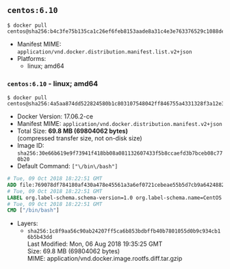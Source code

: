 ## `centos:6.10`

```console
$ docker pull centos@sha256:b4c3fe75b135ca1c26ef6feb8153aade8a31c4e3e763376529c1088de7e973f4
```

-	Manifest MIME: `application/vnd.docker.distribution.manifest.list.v2+json`
-	Platforms:
	-	linux; amd64

### `centos:6.10` - linux; amd64

```console
$ docker pull centos@sha256:4a5aa874dd522824580b1c803107548042ff846755a4331328f3a12e3744ca0a
```

-	Docker Version: 17.06.2-ce
-	Manifest MIME: `application/vnd.docker.distribution.manifest.v2+json`
-	Total Size: **69.8 MB (69804062 bytes)**  
	(compressed transfer size, not on-disk size)
-	Image ID: `sha256:30e66b619e9f73941f418bb08a081132607433f5b8ccaefd3b7bceb08c770b20`
-	Default Command: `["\/bin\/bash"]`

```dockerfile
# Tue, 09 Oct 2018 18:22:51 GMT
ADD file:769078df784180af430a478e45561a3a6ef0721cebeae55b5d7cb9a64248823b in / 
# Tue, 09 Oct 2018 18:22:51 GMT
LABEL org.label-schema.schema-version=1.0 org.label-schema.name=CentOS Base Image org.label-schema.vendor=CentOS org.label-schema.license=GPLv2 org.label-schema.build-date=20180804
# Tue, 09 Oct 2018 18:22:51 GMT
CMD ["/bin/bash"]
```

-	Layers:
	-	`sha256:1c8f9aa56c90ab24207ff5ca6b853bdbffb40b7801055d0b9c934cb16b5b43dd`  
		Last Modified: Mon, 06 Aug 2018 19:35:25 GMT  
		Size: 69.8 MB (69804062 bytes)  
		MIME: application/vnd.docker.image.rootfs.diff.tar.gzip
